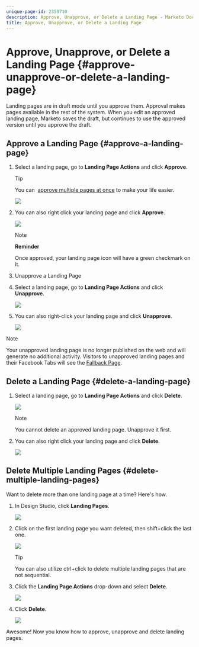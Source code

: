 ```yaml
---
unique-page-id: 2359710
description: Approve, Unapprove, or Delete a Landing Page - Marketo Docs - Product Documentation
title: Approve, Unapprove, or Delete a Landing Page
---
```


# Approve, Unapprove, or Delete a Landing Page {#approve-unapprove-or-delete-a-landing-page}

Landing pages are in draft mode until you approve them. Approval makes pages available in the rest of the system. When you edit an approved landing page, Marketo saves the draft, but continues to use the approved version until you approve the draft.

## Approve a Landing Page {#approve-a-landing-page}

1. Select a landing page, go to **Landing Page Actions** and click **Approve**.

   >[!TIP]
   >
   >You can&nbsp; [approve multiple pages at once](../../../../product-docs/demand-generation/landing-pages/landing-page-actions/approve-multiple-landing-pages-at-once.md)&nbsp;to make your life easier.&nbsp;

   ![](assets/image2014-9-16-15-3a28-3a22.png)

1. You can also right click your landing page and click **Approve**. 

   ![](assets/image2014-9-16-15-3a30-3a4.png)

   >[!NOTE]
   >
   >**Reminder**
   >
   >
   >Once approved, your landing page icon will have a green checkmark on it.

1. Unapprove a Landing Page
1. Select a landing page, go to **Landing Page Actions** and click **Unapprove**.

   ![](assets/image2014-9-16-15-3a31-3a8.png)

1. You can also right-click your landing page and click **Unapprove**.

   ![](assets/image2014-9-16-15-3a31-3a34.png)

>[!NOTE]
>
>Your unapproved landing page is no longer published on the web and will generate no additional activity. Visitors to unapproved landing pages and their Facebook Tabs will see the [Fallback Page](../../../../product-docs/administration/settings/set-a-fallback-page.md).

## Delete a Landing Page {#delete-a-landing-page}

1. Select a landing page, go to **Landing Page Actions** and click **Delete**.

   ![](assets/image2014-9-16-15-3a49-3a59.png)

   >[!NOTE]
   >
   >You cannot delete an approved landing page. Unapprove it first.

1. You can also right click your landing page and click **Delete**.

   ![](assets/image2014-9-16-15-3a50-3a40.png)

## Delete Multiple Landing Pages {#delete-multiple-landing-pages}

Want to delete more than one landing page at a time? Here's how.

1. In Design Studio, click **Landing Pages**.

   ![](assets/one.png)

1. Click on the first landing page you want deleted, then shift+click the last one.

   ![](assets/two.png)

   >[!TIP]
   >
   >You can also utilize ctrl+click to delete multiple landing pages that are not sequential.

1. Click the **Landing Page Actions** drop-down and select **Delete**.

   ![](assets/three.png)

1. Click **Delete**.

   ![](assets/four.png)

Awesome! Now you know how to approve, unapprove and delete landing pages.
